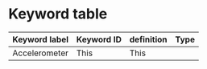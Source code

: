 # Keyword table

| Keyword label | Keyword ID | definition | Type  |
|:-----------|:--------------|:-----------|:------|
| Accelerometer       |        This |     This     

